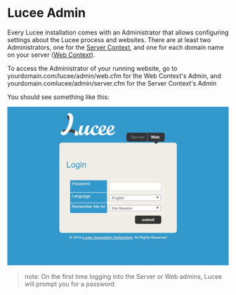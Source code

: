 # Lucee Admin

Every Lucee installation comes with an Administrator that allows configuring settings about the Lucee process and websites. There are at least two Administrators, one for the [Server Context](lucee/content/lucee_context.html), and one for each domain name on your server ([Web Context](/lucee/content/lucee_context.html)).

To access the Administrator of your running website, go to yourdomain.com/lucee/admin/web.cfm for the Web Context's Admin, and yourdomain.comlucee/admin/server.cfm for the Server Context's Admin

You should see something like this:

![](admin.jpg)

>note: On the first time logging into the Server or Web admins, Lucee will prompt you for a password